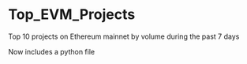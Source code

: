 # Top_EVM_Projects
Top 10 projects on Ethereum mainnet by volume during the past 7 days

Now includes a python file
